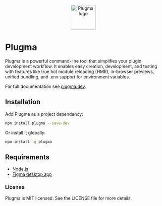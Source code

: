 <p align="center">
    <img src="https://github.com/user-attachments/assets/973acbd8-9e94-4b1b-a0f5-26b994be6f78" alt="Plugma logo" width="80" height="auto">
</p>

# Plugma

Plugma is a powerful command-line tool that simplifies your plugin development workflow. It enables easy creation, development, and testing with features like true hot module reloading (HMR), in-browser previews, unified bundling, and .env support for environment variables.

For full documentation see [plugma.dev](https://www.plugma.dev/).

## Installation

Add Plugma as a project dependency:

```bash
npm install plugma --save-dev
```

Or install it globally:

```bash
npm install -g plugma
```

## Requirements

-   [Node.js](https://nodejs.org/en)
-   [Figma desktop app](https://www.figma.com/downloads/)

### License

Plugma is MIT licensed. See the LICENSE file for more details.
